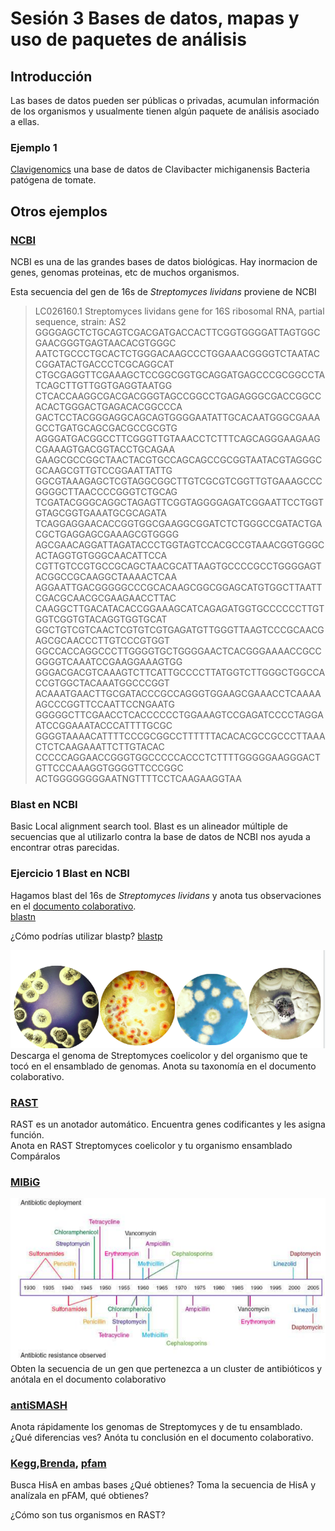 # Sesión 3 Bases de datos, mapas y uso de paquetes de análisis  

## Introducción
Las bases de datos pueden ser públicas o privadas, acumulan información de los organismos y usualmente tienen algún paquete de análisis asociado a ellas. 

### Ejemplo 1 
[Clavigenomics](https://nselem.github.io/clavigenomics/) una base de datos de Clavibacter michiganensis Bacteria patógena de tomate.  

## Otros ejemplos  
### [NCBI](https://www.ncbi.nlm.nih.gov/)  
NCBI es una de las grandes bases de datos biológicas. Hay inormacion de genes, genomas proteinas, etc de muchos organismos.  

Esta secuencia del gen de 16s de _Streptomyces lividans_ proviene de NCBI  
>LC026160.1 Streptomyces lividans gene for 16S ribosomal RNA, partial sequence, strain: AS2
GGGGAGCTCTGCAGTCGACGATGACCACTTCGGTGGGGATTAGTGGCGAACGGGTGAGTAACACGTGGGC
AATCTGCCCTGCACTCTGGGACAAGCCCTGGAAACGGGGTCTAATACCGGATACTGACCCTCGCAGGCAT
CTGCGAGGTTCGAAAGCTCCGGCGGTGCAGGATGAGCCCGCGGCCTATCAGCTTGTTGGTGAGGTAATGG
CTCACCAAGGCGACGACGGGTAGCCGGCCTGAGAGGGCGACCGGCCACACTGGGACTGAGACACGGCCCA
GACTCCTACGGGAGGCAGCAGTGGGGAATATTGCACAATGGGCGAAAGCCTGATGCAGCGACGCCGCGTG
AGGGATGACGGCCTTCGGGTTGTAAACCTCTTTCAGCAGGGAAGAAGCGAAAGTGACGGTACCTGCAGAA
GAAGCGCCGGCTAACTACGTGCCAGCAGCCGCGGTAATACGTAGGGCGCAAGCGTTGTCCGGAATTATTG
GGCGTAAAGAGCTCGTAGGCGGCTTGTCGCGTCGGTTGTGAAAGCCCGGGGCTTAACCCCGGGTCTGCAG
TCGATACGGGCAGGCTAGAGTTCGGTAGGGGAGATCGGAATTCCTGGTGTAGCGGTGAAATGCGCAGATA
TCAGGAGGAACACCGGTGGCGAAGGCGGATCTCTGGGCCGATACTGACGCTGAGGAGCGAAAGCGTGGGG
AGCGAACAGGATTAGATACCCTGGTAGTCCACGCCGTAAACGGTGGGCACTAGGTGTGGGCAACATTCCA
CGTTGTCCGTGCCGCAGCTAACGCATTAAGTGCCCCGCCTGGGGAGTACGGCCGCAAGGCTAAAACTCAA
AGGAATTGACGGGGGCCCGCACAAGCGGCGGAGCATGTGGCTTAATTCGACGCAACGCGAAGAACCTTAC
CAAGGCTTGACATACACCGGAAAGCATCAGAGATGGTGCCCCCCTTGTGGTCGGTGTACAGGTGGTGCAT
GGCTGTCGTCAACTCGTGTCGTGAGATGTTGGGTTAAGTCCCGCAACGAGCGCAACCCTTGTCCCGTGGT
GGCCACCAGGCCCTTGGGGTGCTGGGGAACTCACGGGAAAACCGCCGGGGTCAAATCCGAAGGAAAGTGG
GGGACGACGTCAAAGTCTTCATTGCCCCTTATGGTCTTGGGCTGGCCACCGTGGCTACAAATGGCCCGGT
ACAAATGAACTTGCGATACCCGCCAGGGTGGAAGCGAAACCTCAAAAAGCCCGGTTCCAATTCCNGAATG
GGGGGCTTCGAACCTCACCCCCCTGGAAAGTCCGAGATCCCCTAGGAATCCGGAAATACCCATTTTGCGC
GGGGTAAAACATTTTCCCGCGGCCTTTTTTACACACGCCGCCCTTAAACTCTCAAGAAATTCTTGTACAC
CCCCCAGGAACCGGGTGGCCCCCACCCTCTTTTGGGGGAAGGGACTGTTCCCAAAGGTGGGGTTCCCGGC
ACTGGGGGGGGAATNGTTTTCCTCAAGAAGGTAA

### Blast en NCBI 
Basic Local alignment search tool. Blast es un alineador múltiple de secuencias que al utilizarlo contra la base de datos de NCBI nos ayuda a encontrar otras parecidas.

### Ejercicio 1 Blast en NCBI 
Hagamos blast del 16s de _Streptomyces lividans_ y anota tus observaciones en el [documento colaborativo](https://etherpad.wikimedia.org/p/tsjcimat2022).  
[blastn](https://blast.ncbi.nlm.nih.gov/Blast.cgi?PAGE_TYPE=BlastSearch)  


¿Cómo podrías utilizar blastp? 
[blastp](https://blast.ncbi.nlm.nih.gov/Blast.cgi?PAGE=Proteins)  


![Streptomyces](strepto.png)  
Descarga el genoma de Streptomyces coelicolor y del organismo que te tocó en el ensamblado de genomas. 
Anota su taxonomía en el documento colaborativo.  


### [RAST](http://rast.nmpdr.org/rast.cgi)  
RAST es un anotador automático. Encuentra genes codificantes y les asigna función.  
Anota en RAST Streptomyces coelicolor y tu organismo ensamblado  
Compáralos  

### [MIBiG](https://mibig.secondarymetabolites.org)    
![antibioticos](antibioticos.png)  
Obten la secuencia de un gen que pertenezca a un cluster de antibióticos y anótala en el documento colaborativo  

### [antiSMASH](https://antismash.secondarymetabolites.org/#!/start)
Anota rápidamente los genomas de Streptomyces y de tu ensamblado. ¿Qué diferencias ves? Anóta tu conclusión en el documento colaborativo.  

### [Kegg](https://www.genome.jp/kegg/),[Brenda](https://www.brenda-enzymes.org/), [pfam](https://pfam.xfam.org/)     
Busca HisA en ambas bases ¿Qué obtienes? 
Toma la secuencia de HisA y analízala en pFAM, qué obtienes? 

¿Cómo son tus organismos en RAST?  
